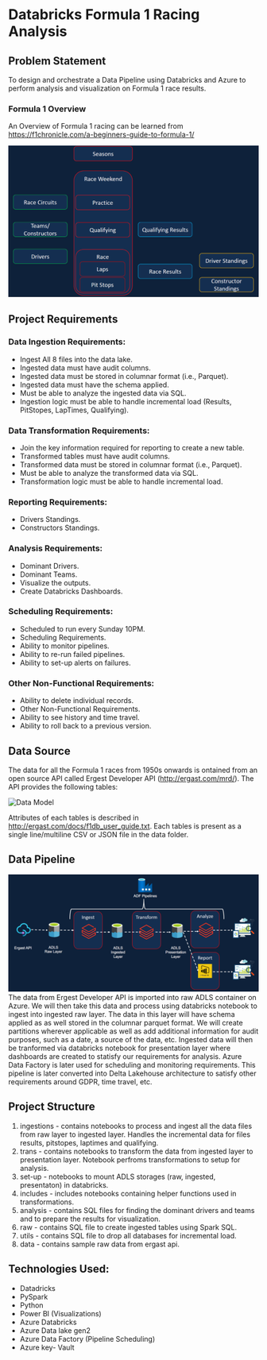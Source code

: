 # Databricks Formula 1 Racing Analysis

## Problem Statement
To design and orchestrate a Data Pipeline using Databricks and Azure to perform analysis and visualization on Formula 1 race results.

### Formula 1 Overview
An Overview of Formula 1 racing can be learned from https://f1chronicle.com/a-beginners-guide-to-formula-1/

![F1 Overview](./images/overview.png)

## Project Requirements
### Data Ingestion Requirements:
- Ingest All 8 files into the data lake.
- Ingested data must have audit columns.
- Ingested data must be stored in columnar format (i.e., Parquet).
- Ingested data must have the schema applied.
- Must be able to analyze the ingested data via SQL.
- Ingestion logic must be able to handle incremental load (Results, PitStopes, LapTimes, Qualifying).

### Data Transformation Requirements:
- Join the key information required for reporting to create a new table.
- Transformed tables must have audit columns.
- Transformed data must be stored in columnar format (i.e., Parquet).
- Must be able to analyze the transformed data via SQL.
- Transformation logic must be able to handle incremental load.

### Reporting Requirements:
- Drivers Standings.
- Constructors Standings.
  
### Analysis Requirements:
- Dominant Drivers.
- Dominant Teams.
- Visualize the outputs.
- Create Databricks Dashboards. 

### Scheduling Requirements:
- Scheduled to run every Sunday 10PM.
- Scheduling Requirements.
- Ability to monitor pipelines.
- Ability to re-run failed pipelines.
- Ability to set-up alerts on failures.

### Other Non-Functional Requirements:
- Ability to delete individual records.
- Other Non-Functional Requirements.
- Ability to see history and time travel.
- Ability to roll back to a previous version.

## Data Source
The data for all the Formula 1 races from 1950s onwards is ontained from an open source API called Ergest Developer API (http://ergast.com/mrd/). The API provides the following tables: <br>

![Data Model](https://ergast.com/images/ergast_db.png)

Attributes of each tables is described in http://ergast.com/docs/f1db_user_guide.txt. Each tables is present as a single line/multiline CSV or JSON file in the data folder. 

## Data Pipeline
![Data Pipeline](./images/data_pipeline.png)
The data from Ergest Developer API is imported into raw ADLS container on Azure. We will then take this data and process using databricks notebook to ingest into ingested raw layer. The data in this layer will have schema applied as as well stored in the columnar parquet format. We will create partitions wherever applicable as well as add additional information for audit purposes, such as a date, a source of the data, etc. Ingested data will then be tranformed via databricks notebook for presentation layer where dashboards are created to statisfy our requirements for analysis. Azure Data Factory is later used for scheduling and monitoring requirements. This pipeline is later converted into Delta Lakehouse architecture to satisfy other requirements around GDPR, time travel, etc.

## Project Structure
1. ingestions - contains notebooks to process and ingest all the data files from raw layer to ingested layer. Handles the incremental data for files results, pitstopes, laptimes and qualifying.
2. trans - contains notebooks to transform the data from ingested layer to presentation layer. Notebook perfroms transformations to setup for analysis.
3. set-up - notebooks to mount ADLS storages (raw, ingested, presentaton) in databricks.
4. includes - includes notebooks containing helper functions used in transformations.
5. analysis - contains SQL files for finding the dominant drivers and teams and to prepare the results for visualization.
6. raw - contains SQL file to create ingested tables using Spark SQL.
7. utils - contains SQL file to drop all databases for incremental load.
8. data - contains sample raw data from ergast api.

## Technologies Used:
- Datadricks
- PySpark
- Python
- Power BI (Visualizations)
- Azure Databricks
- Azure Data lake gen2
- Azure Data Factory (Pipeline Scheduling)
- Azure key- Vault
